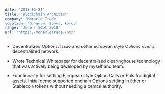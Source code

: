 ```yaml
---
date: '2018-06-21'
title: 'Blockchain Architect'
company: 'Monacle Trade'
location: 'Gangnam, Seoul, Korea'
range: 'June - Sept 2018'
url: 'https://monacletrade.com/'
---
```


- Decentralized Options. Issue and settle European style Options over a decentralized network.   
  
- Wrote Technical Whitepaper for decentralized clearinghouse technology that was actively being developed by myself and team.   
  
- Functionality for settling European style Option Calls or Puts for digital assets. Initial demo supported onchain Options settling in Ether or Stablecoin tokens without needing a central authority.  
  
